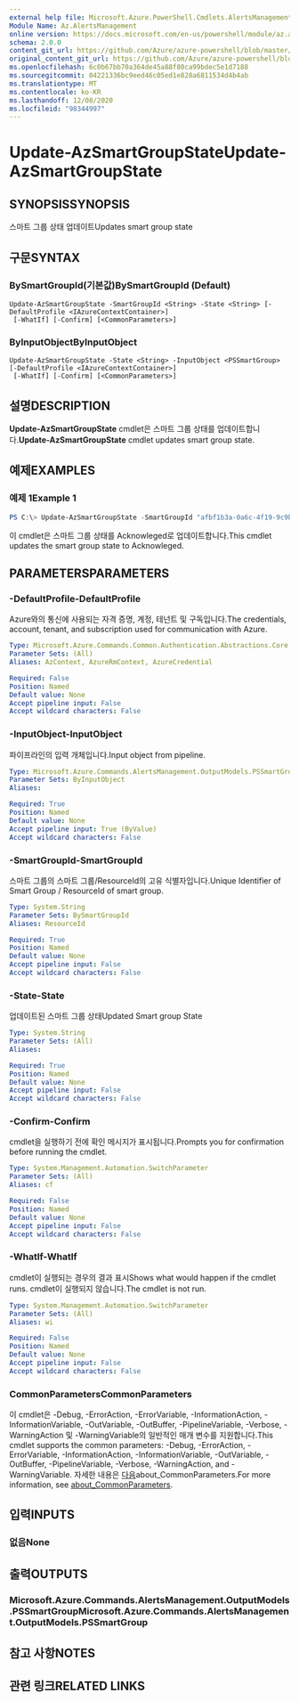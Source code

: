 ```yaml
---
external help file: Microsoft.Azure.PowerShell.Cmdlets.AlertsManagement.dll-Help.xml
Module Name: Az.AlertsManagement
online version: https://docs.microsoft.com/en-us/powershell/module/az.alertsmanagement/update-azsmartgroupstate
schema: 2.0.0
content_git_url: https://github.com/Azure/azure-powershell/blob/master/src/AlertsManagement/AlertsManagement/help/Update-AzSmartGroupState.md
original_content_git_url: https://github.com/Azure/azure-powershell/blob/master/src/AlertsManagement/AlertsManagement/help/Update-AzSmartGroupState.md
ms.openlocfilehash: 6c0b67bb70a364de45a88f80ca99bdec5e1d7188
ms.sourcegitcommit: 04221336bc9eed46c05ed1e828a6811534d4b4ab
ms.translationtype: MT
ms.contentlocale: ko-KR
ms.lasthandoff: 12/08/2020
ms.locfileid: "98344997"
---
```

# <span data-ttu-id="b1664-101">Update-AzSmartGroupState</span><span class="sxs-lookup"><span data-stu-id="b1664-101">Update-AzSmartGroupState</span></span>

## <span data-ttu-id="b1664-102">SYNOPSIS</span><span class="sxs-lookup"><span data-stu-id="b1664-102">SYNOPSIS</span></span>
<span data-ttu-id="b1664-103">스마트 그룹 상태 업데이트</span><span class="sxs-lookup"><span data-stu-id="b1664-103">Updates smart group state</span></span>

## <span data-ttu-id="b1664-104">구문</span><span class="sxs-lookup"><span data-stu-id="b1664-104">SYNTAX</span></span>

### <span data-ttu-id="b1664-105">BySmartGroupId(기본값)</span><span class="sxs-lookup"><span data-stu-id="b1664-105">BySmartGroupId (Default)</span></span>
```
Update-AzSmartGroupState -SmartGroupId <String> -State <String> [-DefaultProfile <IAzureContextContainer>]
 [-WhatIf] [-Confirm] [<CommonParameters>]
```

### <span data-ttu-id="b1664-106">ByInputObject</span><span class="sxs-lookup"><span data-stu-id="b1664-106">ByInputObject</span></span>
```
Update-AzSmartGroupState -State <String> -InputObject <PSSmartGroup> [-DefaultProfile <IAzureContextContainer>]
 [-WhatIf] [-Confirm] [<CommonParameters>]
```

## <span data-ttu-id="b1664-107">설명</span><span class="sxs-lookup"><span data-stu-id="b1664-107">DESCRIPTION</span></span>
<span data-ttu-id="b1664-108">**Update-AzSmartGroupState** cmdlet은 스마트 그룹 상태를 업데이트합니다.</span><span class="sxs-lookup"><span data-stu-id="b1664-108">**Update-AzSmartGroupState** cmdlet updates smart group state.</span></span>

## <span data-ttu-id="b1664-109">예제</span><span class="sxs-lookup"><span data-stu-id="b1664-109">EXAMPLES</span></span>

### <span data-ttu-id="b1664-110">예제 1</span><span class="sxs-lookup"><span data-stu-id="b1664-110">Example 1</span></span>
```powershell
PS C:\> Update-AzSmartGroupState -SmartGroupId "afbf1b3a-0a6c-4f19-9c9b-644ccd7b1529" -State "Acknowledged"
```

<span data-ttu-id="b1664-111">이 cmdlet은 스마트 그룹 상태를 Acknowleged로 업데이트합니다.</span><span class="sxs-lookup"><span data-stu-id="b1664-111">This cmdlet updates the smart group state to Acknowleged.</span></span>

## <span data-ttu-id="b1664-112">PARAMETERS</span><span class="sxs-lookup"><span data-stu-id="b1664-112">PARAMETERS</span></span>

### <span data-ttu-id="b1664-113">-DefaultProfile</span><span class="sxs-lookup"><span data-stu-id="b1664-113">-DefaultProfile</span></span>
<span data-ttu-id="b1664-114">Azure와의 통신에 사용되는 자격 증명, 계정, 테넌트 및 구독입니다.</span><span class="sxs-lookup"><span data-stu-id="b1664-114">The credentials, account, tenant, and subscription used for communication with Azure.</span></span>

```yaml
Type: Microsoft.Azure.Commands.Common.Authentication.Abstractions.Core.IAzureContextContainer
Parameter Sets: (All)
Aliases: AzContext, AzureRmContext, AzureCredential

Required: False
Position: Named
Default value: None
Accept pipeline input: False
Accept wildcard characters: False
```

### <span data-ttu-id="b1664-115">-InputObject</span><span class="sxs-lookup"><span data-stu-id="b1664-115">-InputObject</span></span>
<span data-ttu-id="b1664-116">파이프라인의 입력 개체입니다.</span><span class="sxs-lookup"><span data-stu-id="b1664-116">Input object from pipeline.</span></span>

```yaml
Type: Microsoft.Azure.Commands.AlertsManagement.OutputModels.PSSmartGroup
Parameter Sets: ByInputObject
Aliases:

Required: True
Position: Named
Default value: None
Accept pipeline input: True (ByValue)
Accept wildcard characters: False
```

### <span data-ttu-id="b1664-117">-SmartGroupId</span><span class="sxs-lookup"><span data-stu-id="b1664-117">-SmartGroupId</span></span>
<span data-ttu-id="b1664-118">스마트 그룹의 스마트 그룹/ResourceId의 고유 식별자입니다.</span><span class="sxs-lookup"><span data-stu-id="b1664-118">Unique Identifier of Smart Group / ResourceId of smart group.</span></span>

```yaml
Type: System.String
Parameter Sets: BySmartGroupId
Aliases: ResourceId

Required: True
Position: Named
Default value: None
Accept pipeline input: False
Accept wildcard characters: False
```

### <span data-ttu-id="b1664-119">-State</span><span class="sxs-lookup"><span data-stu-id="b1664-119">-State</span></span>
<span data-ttu-id="b1664-120">업데이트된 스마트 그룹 상태</span><span class="sxs-lookup"><span data-stu-id="b1664-120">Updated Smart group State</span></span>

```yaml
Type: System.String
Parameter Sets: (All)
Aliases:

Required: True
Position: Named
Default value: None
Accept pipeline input: False
Accept wildcard characters: False
```

### <span data-ttu-id="b1664-121">-Confirm</span><span class="sxs-lookup"><span data-stu-id="b1664-121">-Confirm</span></span>
<span data-ttu-id="b1664-122">cmdlet을 실행하기 전에 확인 메시지가 표시됩니다.</span><span class="sxs-lookup"><span data-stu-id="b1664-122">Prompts you for confirmation before running the cmdlet.</span></span>

```yaml
Type: System.Management.Automation.SwitchParameter
Parameter Sets: (All)
Aliases: cf

Required: False
Position: Named
Default value: None
Accept pipeline input: False
Accept wildcard characters: False
```

### <span data-ttu-id="b1664-123">-WhatIf</span><span class="sxs-lookup"><span data-stu-id="b1664-123">-WhatIf</span></span>
<span data-ttu-id="b1664-124">cmdlet이 실행되는 경우의 결과 표시</span><span class="sxs-lookup"><span data-stu-id="b1664-124">Shows what would happen if the cmdlet runs.</span></span>
<span data-ttu-id="b1664-125">cmdlet이 실행되지 않습니다.</span><span class="sxs-lookup"><span data-stu-id="b1664-125">The cmdlet is not run.</span></span>

```yaml
Type: System.Management.Automation.SwitchParameter
Parameter Sets: (All)
Aliases: wi

Required: False
Position: Named
Default value: None
Accept pipeline input: False
Accept wildcard characters: False
```

### <span data-ttu-id="b1664-126">CommonParameters</span><span class="sxs-lookup"><span data-stu-id="b1664-126">CommonParameters</span></span>
<span data-ttu-id="b1664-127">이 cmdlet은 -Debug, -ErrorAction, -ErrorVariable, -InformationAction, -InformationVariable, -OutVariable, -OutBuffer, -PipelineVariable, -Verbose, -WarningAction 및 -WarningVariable의 일반적인 매개 변수를 지원합니다.</span><span class="sxs-lookup"><span data-stu-id="b1664-127">This cmdlet supports the common parameters: -Debug, -ErrorAction, -ErrorVariable, -InformationAction, -InformationVariable, -OutVariable, -OutBuffer, -PipelineVariable, -Verbose, -WarningAction, and -WarningVariable.</span></span> <span data-ttu-id="b1664-128">자세한 내용은 [다음](http://go.microsoft.com/fwlink/?LinkID=113216)about_CommonParameters.</span><span class="sxs-lookup"><span data-stu-id="b1664-128">For more information, see [about_CommonParameters](http://go.microsoft.com/fwlink/?LinkID=113216).</span></span>

## <span data-ttu-id="b1664-129">입력</span><span class="sxs-lookup"><span data-stu-id="b1664-129">INPUTS</span></span>

### <span data-ttu-id="b1664-130">없음</span><span class="sxs-lookup"><span data-stu-id="b1664-130">None</span></span>

## <span data-ttu-id="b1664-131">출력</span><span class="sxs-lookup"><span data-stu-id="b1664-131">OUTPUTS</span></span>

### <span data-ttu-id="b1664-132">Microsoft.Azure.Commands.AlertsManagement.OutputModels.PSSmartGroup</span><span class="sxs-lookup"><span data-stu-id="b1664-132">Microsoft.Azure.Commands.AlertsManagement.OutputModels.PSSmartGroup</span></span>

## <span data-ttu-id="b1664-133">참고 사항</span><span class="sxs-lookup"><span data-stu-id="b1664-133">NOTES</span></span>

## <span data-ttu-id="b1664-134">관련 링크</span><span class="sxs-lookup"><span data-stu-id="b1664-134">RELATED LINKS</span></span>
